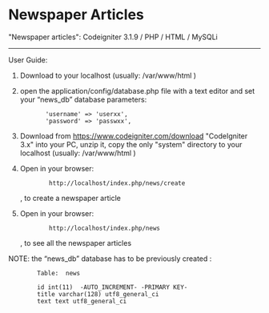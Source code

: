 # Newspaper Articles
"Newspaper articles": Codeigniter 3.1.9 / PHP / HTML / MySQLi 


-------------------------------------------------------------
 User Guide:
    
  1. Download to your localhost (usually: /var/www/html )
  2. open the application/config/database.php file with a text editor and set your “news_db” database parameters:
		
                'username' => 'userxx', 
                'password' => 'passwxx',
  3. Download from https://www.codeigniter.com/download "CodeIgniter 3.x" into your PC, unzip it, copy the only "system" directory to your localhost (usually: /var/www/html ) 
  4. Open in your browser:
		
                 http://localhost/index.php/news/create 
	    , to create a newspaper article
  5. Open in your browser: 
		
                 http://localhost/index.php/news 
     , to see all the newspaper articles

  NOTE: the “news_db” database has to be previously created :

            Table:  news
            
            id int(11)  -AUTO_INCREMENT- -PRIMARY KEY-
            title varchar(128) utf8_general_ci 
            text text utf8_general_ci
